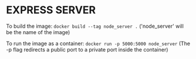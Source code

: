 # EXPRESS SERVER

To build the image:
`docker build --tag node_server .`
('node_server' will be the name of the image)

To run the image as a container:
`docker run -p 5000:5000 node_server`
(The -p flag redirects a public port to a private port inside the container)